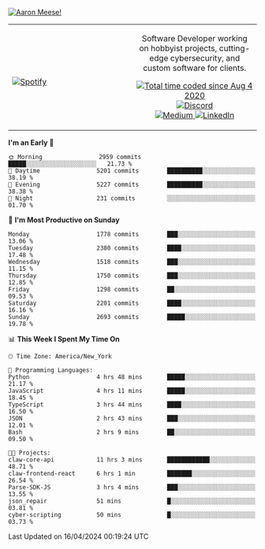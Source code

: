 [![Aaron Meese!](https://user-images.githubusercontent.com/17814535/88975338-a2aabf00-d27f-11ea-963f-8a19608716b4.png)](https://github.com/ajmeese7/readme-ascii "README ASCII")

<!-- Modified from project here: https://github.com/novatorem/novatorem -->
<table width="100%">
  <tr>
  <td width="50%">

&nbsp; <br> [![Spotify](https://ajmeese7.vercel.app/api/spotify)](https://open.spotify.com/user/ajmeese)

  </td>
  <td width="50%">
    <p align="center">
    Software Developer working on hobbyist projects, cutting-edge cybersecurity, and custom software for clients.
    </p>
    <p align="center">
      <a href="https://wakatime.com/@f726891d-3b02-46cd-9b60-e8c59f9e2b14">
        <img src="https://wakatime.com/badge/user/f726891d-3b02-46cd-9b60-e8c59f9e2b14.svg" alt="Total time coded since Aug 4 2020" title="WakaTime" />
      </a>
      <a href="http://link.aaronmeese.com/discord">
        <img src="https://img.shields.io/badge/discord-ajmeese7%234835-369?style=flat-square&logo=discord&logoColor=white&color=purple" alt="Discord" title="Discord">
      </a>
      <br />
      <a href="https://link.aaronmeese.com/medium">
        <img src="https://img.shields.io/badge/medium-ajmeese7-1DB954?style=flat-square&logo=medium&logoColor=white" alt="Medium" title="Medium">
      </a>
      <a href="https://link.aaronmeese.com/linkedin">
        <img src="https://img.shields.io/badge/linkedIn-aaronmeese-1DB954?style=flat-square&logo=linkedin&logoColor=white&color=blue" alt="LinkedIn" title="LinkedIn">
      </a>
    </p>
  </td>

</table>

[//]: <> (The `&nbsp;` is to have Aphelion take up more space)

<!--START_SECTION:waka-->
**I'm an Early 🐤** 

```text
🌞 Morning                2959 commits        █████░░░░░░░░░░░░░░░░░░░░   21.73 % 
🌆 Daytime                5201 commits        ██████████░░░░░░░░░░░░░░░   38.19 % 
🌃 Evening                5227 commits        ██████████░░░░░░░░░░░░░░░   38.38 % 
🌙 Night                  231 commits         ░░░░░░░░░░░░░░░░░░░░░░░░░   01.70 % 
```
📅 **I'm Most Productive on Sunday** 

```text
Monday                   1778 commits        ███░░░░░░░░░░░░░░░░░░░░░░   13.06 % 
Tuesday                  2380 commits        ████░░░░░░░░░░░░░░░░░░░░░   17.48 % 
Wednesday                1518 commits        ███░░░░░░░░░░░░░░░░░░░░░░   11.15 % 
Thursday                 1750 commits        ███░░░░░░░░░░░░░░░░░░░░░░   12.85 % 
Friday                   1298 commits        ██░░░░░░░░░░░░░░░░░░░░░░░   09.53 % 
Saturday                 2201 commits        ████░░░░░░░░░░░░░░░░░░░░░   16.16 % 
Sunday                   2693 commits        █████░░░░░░░░░░░░░░░░░░░░   19.78 % 
```


📊 **This Week I Spent My Time On** 

```text
🕑︎ Time Zone: America/New_York

💬 Programming Languages: 
Python                   4 hrs 48 mins       █████░░░░░░░░░░░░░░░░░░░░   21.17 % 
JavaScript               4 hrs 11 mins       █████░░░░░░░░░░░░░░░░░░░░   18.45 % 
TypeScript               3 hrs 44 mins       ████░░░░░░░░░░░░░░░░░░░░░   16.50 % 
JSON                     2 hrs 43 mins       ███░░░░░░░░░░░░░░░░░░░░░░   12.01 % 
Bash                     2 hrs 9 mins        ██░░░░░░░░░░░░░░░░░░░░░░░   09.50 % 

🐱‍💻 Projects: 
claw-core-api            11 hrs 3 mins       ████████████░░░░░░░░░░░░░   48.71 % 
claw-frontend-react      6 hrs 1 min         ███████░░░░░░░░░░░░░░░░░░   26.54 % 
Parse-SDK-JS             3 hrs 4 mins        ███░░░░░░░░░░░░░░░░░░░░░░   13.55 % 
json_repair              51 mins             █░░░░░░░░░░░░░░░░░░░░░░░░   03.81 % 
cyber-scripting          50 mins             █░░░░░░░░░░░░░░░░░░░░░░░░   03.73 % 
```


 Last Updated on 16/04/2024 00:19:24 UTC
<!--END_SECTION:waka-->
